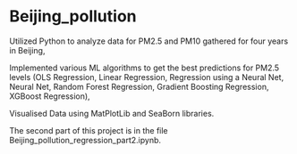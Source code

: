 # Beijing_pollution

Utilized Python to analyze data for PM2.5 and PM10 gathered for four years in Beijing, 

Implemented various ML algorithms to get the best predictions for PM2.5 levels (OLS Regression, Linear Regression, Regression using a Neural Net, Neural Net, Random Forest Regression, Gradient Boosting Regression, XGBoost Regression),

Visualised Data using MatPlotLib and SeaBorn libraries.

The second part of this project is in the file Beijing_pollution_regression_part2.ipynb.

